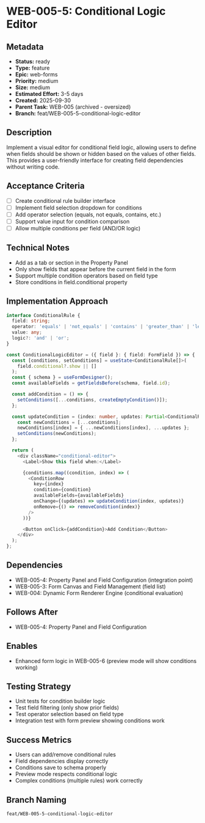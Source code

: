 # WEB-005-5: Conditional Logic Editor

## Metadata
- **Status:** ready
- **Type:** feature
- **Epic:** web-forms
- **Priority:** medium
- **Size:** medium
- **Estimated Effort:** 3-5 days
- **Created:** 2025-09-30
- **Parent Task:** WEB-005 (archived - oversized)
- **Branch:** feat/WEB-005-5-conditional-logic-editor

## Description
Implement a visual editor for conditional field logic, allowing users to define when fields should be shown or hidden based on the values of other fields. This provides a user-friendly interface for creating field dependencies without writing code.

## Acceptance Criteria
- [ ] Create conditional rule builder interface
- [ ] Implement field selection dropdown for conditions
- [ ] Add operator selection (equals, not equals, contains, etc.)
- [ ] Support value input for condition comparison
- [ ] Allow multiple conditions per field (AND/OR logic)

## Technical Notes
- Add as a tab or section in the Property Panel
- Only show fields that appear before the current field in the form
- Support multiple condition operators based on field type
- Store conditions in field.conditional property

## Implementation Approach
```typescript
interface ConditionalRule {
  field: string;
  operator: 'equals' | 'not_equals' | 'contains' | 'greater_than' | 'less_than';
  value: any;
  logic?: 'and' | 'or';
}

const ConditionalLogicEditor = ({ field }: { field: FormField }) => {
  const [conditions, setConditions] = useState<ConditionalRule[]>(
    field.conditional?.show || []
  );
  const { schema } = useFormDesigner();
  const availableFields = getFieldsBefore(schema, field.id);

  const addCondition = () => {
    setConditions([...conditions, createEmptyCondition()]);
  };

  const updateCondition = (index: number, updates: Partial<ConditionalRule>) => {
    const newConditions = [...conditions];
    newConditions[index] = { ...newConditions[index], ...updates };
    setConditions(newConditions);
  };

  return (
    <div className="conditional-editor">
      <Label>Show this field when:</Label>

      {conditions.map((condition, index) => (
        <ConditionRow
          key={index}
          condition={condition}
          availableFields={availableFields}
          onChange={(updates) => updateCondition(index, updates)}
          onRemove={() => removeCondition(index)}
        />
      ))}

      <Button onClick={addCondition}>Add Condition</Button>
    </div>
  );
};
```

## Dependencies
- WEB-005-4: Property Panel and Field Configuration (integration point)
- WEB-005-3: Form Canvas and Field Management (field list)
- WEB-004: Dynamic Form Renderer Engine (conditional evaluation)

## Follows After
- WEB-005-4: Property Panel and Field Configuration

## Enables
- Enhanced form logic in WEB-005-6 (preview mode will show conditions working)

## Testing Strategy
- Unit tests for condition builder logic
- Test field filtering (only show prior fields)
- Test operator selection based on field type
- Integration test with form preview showing conditions work

## Success Metrics
- Users can add/remove conditional rules
- Field dependencies display correctly
- Conditions save to schema properly
- Preview mode respects conditional logic
- Complex conditions (multiple rules) work correctly

## Branch Naming
`feat/WEB-005-5-conditional-logic-editor`